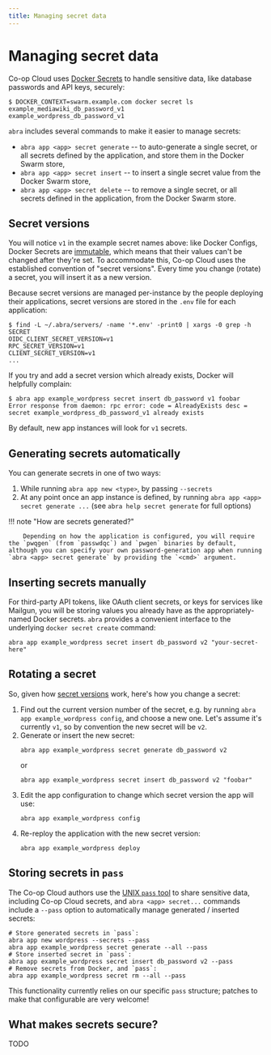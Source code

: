 ```yaml
---
title: Managing secret data
---
```


# Managing secret data

Co-op Cloud uses [Docker Secrets] to handle sensitive data, like database passwords and API keys, securely:

```
$ DOCKER_CONTEXT=swarm.example.com docker secret ls
example_mediawiki_db_password_v1
example_wordpress_db_password_v1
```

`abra` includes several commands to make it easier to manage secrets:
 - `abra app <app> secret generate` -- to auto-generate a single secret, or all secrets defined by the application, and store them in the Docker Swarm store,
 - `abra app <app> secret insert` -- to insert a single secret value from the Docker Swarm store,
 - `abra app <app> secret delete` -- to remove a single secret, or all secrets defined in the application, from the Docker Swarm store.

<a id="versions"></a>

## Secret versions

You will notice `v1` in the example secret names above: like Docker Configs, Docker Secrets are [immutable], which means that their values can't be changed after they're set. To accommodate this, Co-op Cloud uses the established convention of "secret versions". Every time you change (rotate) a secret, you will insert it as a new version.

Because secret versions are managed per-instance by the people deploying their applications, secret versions are stored in the `.env` file for each application:

```
$ find -L ~/.abra/servers/ -name '*.env' -print0 | xargs -0 grep -h SECRET
OIDC_CLIENT_SECRET_VERSION=v1
RPC_SECRET_VERSION=v1
CLIENT_SECRET_VERSION=v1
...
```

If you try and add a secret version which already exists, Docker will helpfully complain:

```
$ abra app example_wordpress secret insert db_password v1 foobar
Error response from daemon: rpc error: code = AlreadyExists desc = secret example_wordpress_db_password_v1 already exists
```

By default, new app instances will look for `v1` secrets.

## Generating secrets automatically

You can generate secrets in one of two ways:

1. While running `abra app new <type>`, by passing `--secrets`
2. At any point once an app instance is defined, by running `abra app <app> secret generate ...` (see `abra help secret generate` for full options)

!!! note "How are secrets generated?"

		Depending on how the application is configured, you will require the `pwqgen` (from `passwdqc`) and `pwgen` binaries by default, although you can specify your own password-generation app when running `abra <app> secret generate` by providing the `<cmd>` argument.

## Inserting secrets manually

For third-party API tokens, like OAuth client secrets, or keys for services like Mailgun, you will be storing values you already have as the appropriately-named Docker secrets. `abra` provides a convenient interface to the underlying `docker secret create` command:

```
abra app example_wordpress secret insert db_password v2 "your-secret-here"
```

## Rotating a secret

So, given how [secret versions](#versions) work, here's how you change a secret:

1. Find out the current version number of the secret, e.g. by running `abra app example_wordpress config`, and choose a new one. Let's assume it's currently `v1`, so by convention the new secret will be `v2`.
2. Generate or insert the new secret:
	```
	abra app example_wordpress secret generate db_password v2
	```
	or
	```
	abra app example_wordpress secret insert db_password v2 "foobar"
	```
3. Edit the app configuration to change which secret version the app will use:
	```
	abra app example_wordpress config
	```
4. Re-reploy the application with the new secret version:
	```
	abra app example_wordpress deploy
	```

## Storing secrets in `pass`

The Co-op Cloud authors use the [UNIX `pass` tool][pass] to share sensitive data, including Co-op Cloud secrets, and `abra <app> secret...` commands include a `--pass` option to automatically manage generated / inserted secrets:

```
# Store generated secrets in `pass`:
abra app new wordpress --secrets --pass
abra app example_wordpress secret generate --all --pass
# Store inserted secret in `pass`:
abra app example_wordpress secret insert db_password v2 --pass
# Remove secrets from Docker, and `pass`:
abra app example_wordpress secret rm --all --pass
```

This functionality currently relies on our specific `pass` structure; patches to make that configurable are very welcome!

## What makes secrets secure?

TODO

[Docker Secrets]: https://docs.docker.com/engine/swarm/secrets/
[immutable]: https://en.wikipedia.org/wiki/Immutable_object
[pass]: https://www.passwordstore.org
